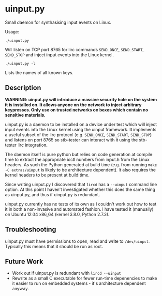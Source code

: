 uinput.py
=========

Small daemon for synthasising input events on Linux.

Usage:

    ./uinput.py

Will listen on TCP port 8765 for lirc commands `SEND_ONCE`, `SEND_START`,
`SEND_STOP` and inject input events into the Linux kernel.

    ./uinput.py -l

Lists the names of all known keys.

Description
-----------

**WARNING: uinput.py will introduce a massive security hole on the system it is
installed on.  It allows anyone on the network to inject arbitrary keypresses.
Only use on trusted networks on boxes which contain no sensitive materials.**

uinput.py is a daemon to be installed on a device under test which will inject
input events into the Linux kernel using the uinput framework.  It implements a
useful subset of the lirc protocol (e.g. `SEND_ONCE`, `SEND_START`, `SEND_STOP`)
and listens on port 8765 so stb-tester can interact with it using the stb-tester
lirc integration.

The daemon itself is pure python but relies on code generation at compile time
to extract the appropriate ioctl numbers from input.h from the Linux headers.
As such the Python generated at build time (e.g. from running
`make -C extras/uinput` is likely to be architecture dependent).  It also
requires the kernel headers to be present at build time.

Since writing uinput.py I discovered that `lircd` has a `--uinput` command line
option.  At this point I haven't investigated whether this does the same thing
as uinput.py, and thus if uinput.py is redundant.

uinput.py currently has no tests of its own as I couldn't work out how to test
it in both a non-invasive and automated fashion.  I have tested it (manually) on
Ubuntu 12.04 x86_64 (kernel 3.8.0, Python 2.7.3).

Troubleshooting
---------------

uinput.py must have permissions to open, read and write to `/dev/uinput`.
Typically this means that it should be run as root.

Future Work
-----------

* Work out if uinput.py is redundant with `lircd --uinput`
* Rewrite as a small C executable for fewer run-time depenencies to make it
  easier to run on embedded systems - it's architecture dependent anyway.
